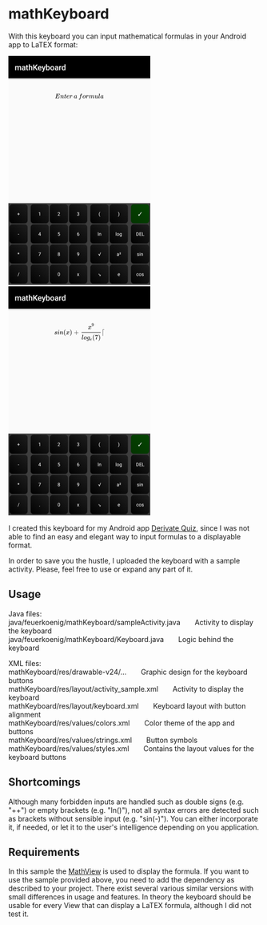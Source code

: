 # mathKeyboard
With this keyboard you can input mathematical formulas in your Android app to LaTEX format:

![alt text](https://github.com/drEast/mathKeyboard/blob/master/sample_image_01.png)
![alt text](https://github.com/drEast/mathKeyboard/blob/master/sample_image_02.png)

I created this keyboard for my Android app [Derivate Quiz](https://play.google.com/store/apps/details?id=appleitung.feuerkoenig.appleitung), since I was not able to find an easy and elegant way to input formulas to a displayable format.

In order to save you the hustle, I uploaded the keyboard with a sample activity. Please, feel free to use or expand any part of it.

## Usage
Java files: \
java/feuerkoenig/mathKeyboard/sampleActivity.java &ensp;&ensp;&ensp; Activity to display the keyboard \
java/feuerkoenig/mathKeyboard/Keyboard.java &ensp;&ensp;&ensp; Logic behind the keyboard 

XML files: \
mathKeyboard/res/drawable-v24/... &ensp;&ensp;&ensp; Graphic design for the keyboard buttons \
mathKeyboard/res/layout/activity_sample.xml &ensp;&ensp;&ensp; Activity to display the keyboard \
mathKeyboard/res/layout/keyboard.xml &ensp;&ensp;&ensp; Keyboard layout with button alignment \
mathKeyboard/res/values/colors.xml &ensp;&ensp;&ensp; Color theme of the app and buttons \
mathKeyboard/res/values/strings.xml &ensp;&ensp;&ensp; Button symbols \
mathKeyboard/res/values/styles.xml &ensp;&ensp;&ensp; Contains the layout values for the keyboard buttons 

## Shortcomings
Although many forbidden inputs are handled such as double signs (e.g. "++") or empty brackets (e.g. "ln()"), not all syntax errors are detected such as brackets without sensible input (e.g. "sin(-)"). You can either incorporate it, if needed, or let it to the user's intelligence depending on you application.

## Requirements
In this sample the [MathView](https://github.com/jianzhongli/MathView) is used to display the formula. If you want to use the sample provided above, you need to add the dependency as described to your project. There exist several various similar versions with small differences in usage and features. In theory the keyboard should be usable for every View that can display a LaTEX formula, although I did not test it.
